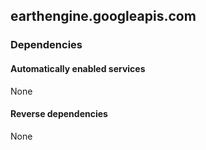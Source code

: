 ## earthengine.googleapis.com

### Dependencies

#### Automatically enabled services

None

#### Reverse dependencies

None
